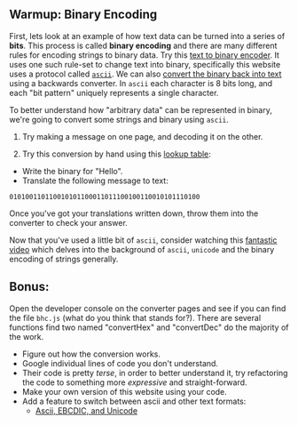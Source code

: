 ## Warmup: Binary Encoding

First, lets look at an example of how text data can be turned into a series of __bits__. This process is called __binary encoding__ and there are many different rules for encoding strings to binary data. Try this [text to binary encoder](http://www.binaryhexconverter.com/ascii-text-to-binary-converter). It uses one such rule-set to change text into binary, specifically this website uses a protocol called [`ascii`](https://en.wikipedia.org/wiki/ASCII). We can also [convert the binary back into text](http://www.binaryhexconverter.com/binary-to-ascii-text-converter) using a backwards converter. In `ascii` each character is 8 bits long, and each "bit pattern" uniquely represents a single character.

To better understand how "arbitrary data" can be represented in binary, we're going to convert some strings and binary using `ascii`.

1. Try making a message on one page, and decoding it on the other.

1. Try this conversion by hand using this [lookup table](http://www.rapidtables.com/code/text/ascii-table.htm):
  * Write the binary for "Hello".
  * Translate the following message to text:
  ```
  010100110110010101100011011100100110010101110100
  ```

Once you've got your translations written down, throw them into the converter to check your answer.

Now that you've used a little bit of `ascii`, consider watching this [fantastic video](https://www.youtube.com/watch?v=MijmeoH9LT4) which delves into the background of `ascii`, `unicode` and the binary encoding of strings generally. 

## Bonus:

Open the developer console on the converter pages and see if you can find the file `bhc.js` (what do you think that stands for?). There are several functions find two named "convertHex" and "convertDec" do the majority of the work.
  * Figure out how the conversion works.
  * Google individual lines of code you don't understand.
  * Their code is pretty *terse*, in order to better understand it, try refactoring the code to something more *expressive* and straight-forward.
  * Make your own version of this website using your code.
  * Add a feature to switch between ascii and other text formats:
    * [Ascii, EBCDIC, and Unicode](https://www.cs.umd.edu/class/sum2003/cmsc311/Notes/Data/ascii.html)
